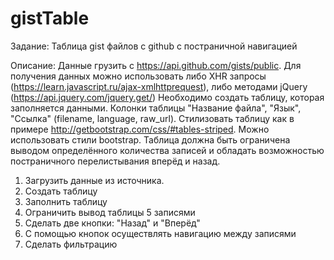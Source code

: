 # gistTable

Задание:
Таблица gist файлов с github с постраничной навигацией

Описание:
Данные грузить с https://api.github.com/gists/public. Для получения данных можно использовать либо XHR запросы (https://learn.javascript.ru/ajax-xmlhttprequest), либо методами jQuery (https://api.jquery.com/jquery.get/)
Необходимо создать таблицу, которая заполняется данными. Колонки таблицы "Название файла", "Язык", "Ссылка" (filename, language, raw_url).
Стилизовать таблицу как в примере http://getbootstrap.com/css/#tables-striped. Можно использовать стили bootstrap.
Таблица должна быть ограничена выводом определённого количества записей и обладать возможностью постраничного перелистывания вперёд и назад.

1. Загрузить данные из источника. 
2. Создать таблицу  
3. Заполнить таблицу  
4. Ограничить вывод таблицы 5 записями  
5. Сделать две кнопки: "Назад" и "Вперёд" 
6. С помощью кнопок осуществлять навигацию между записями 
7. Сделать фильтрацию 
